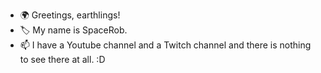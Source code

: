 - 🌍 Greetings, earthlings!
- 🏷️ My name is SpaceRob.
- 📫 I have a Youtube channel and a Twitch channel and there is nothing to see there at all. :D

<!---
SuperSpaceRob/SuperSpaceRob is a ✨ special ✨ repository because its `README.md` (this file) appears on your GitHub profile.
You can click the Preview link to take a look at your changes.
--->
